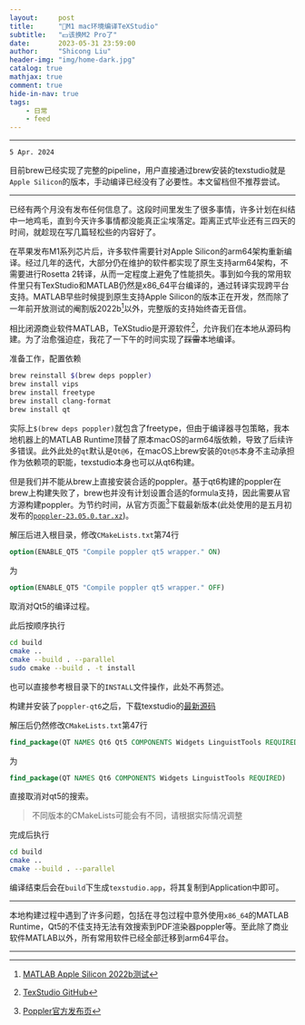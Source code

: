 ```yaml
---
layout:     post
title:      "🍎M1 mac环境编译TeXStudio"
subtitle:   "💵该换M2 Pro了"
date:       2023-05-31 23:59:00
author:     "Shicong Liu"
header-img: "img/home-dark.jpg"
catalog: true
mathjax: true
comment: true
hide-in-nav: true
tags:
    - 日常
    - feed
---
```




---

`5 Apr. 2024`

目前brew已经实现了完整的pipeline，用户直接通过brew安装的texstudio就是`Apple Silicon`的版本，手动编译已经没有了必要性。本文留档但不推荐尝试。

---



已经有两个月没有发布任何信息了。这段时间里发生了很多事情，许多计划在纠结中一地鸡毛，直到今天许多事情都没能真正尘埃落定。距离正式毕业还有三四天的时间，就趁现在写几篇轻松些的内容好了。



在苹果发布M1系列芯片后，许多软件需要针对Apple Silicon的arm64架构重新编译。经过几年的迭代，大部分仍在维护的软件都实现了原生支持arm64架构，不需要进行Rosetta 2转译，从而一定程度上避免了性能损失。事到如今我的常用软件里只有TexStudio和MATLAB仍然是x86_64平台编译的，通过转译实现跨平台支持。MATLAB早些时候提到原生支持Apple Silicon的版本正在开发，然而除了一年前开放测试的阉割版2022b[^1]以外，完整版的支持始终杳无音信。

相比闭源商业软件MATLAB，TeXStudio是开源软件[^2]，允许我们在本地从源码构建。为了治愈强迫症，我花了一下午的时间实现了~~踩雷~~本地编译。

准备工作，配置依赖

```bash
brew reinstall $(brew deps poppler)
brew install vips
brew install freetype
brew install clang-format
brew install qt
```

实际上`$(brew deps poppler)`就包含了freetype，但由于编译器寻包策略，我本地机器上的MATLAB Runtime顶替了原本macOS的arm64版依赖，导致了后续许多错误。此外此处的`qt`默认是`Qt@6`，在macOS上brew安装的`Qt@5`本身不主动承担作为依赖项的职能，texstudio本身也可以从qt6构建。

但是我们并不能从brew上直接安装合适的poppler。基于qt6构建的poppler在brew上构建失败了，brew也并没有计划设置合适的formula支持，因此需要从官方源构建poppler。为节约时间，从官方页面[^3]下载最新版本(此处使用的是五月初发布的[`poppler-23.05.0.tar.xz`](https://poppler.freedesktop.org/poppler-23.05.0.tar.xz))。

解压后进入根目录，修改`CMakeLists.txt`第74行

```cmake
option(ENABLE_QT5 "Compile poppler qt5 wrapper." ON)
```

为

```cmake
option(ENABLE_QT5 "Compile poppler qt5 wrapper." OFF)
```

取消对Qt5的编译过程。

此后按顺序执行

```bash
cd build
cmake ..
cmake --build . --parallel
sudo cmake --build . -t install
```

也可以直接参考根目录下的`INSTALL`文件操作，此处不再赘述。

构建并安装了`poppler-qt6`之后，下载texstudio的[最新源码](https://github.com/texstudio-org/texstudio/releases/tag/4.5.2)

解压后仍然修改`CMakeLists.txt`第47行

```cmake
find_package(QT NAMES Qt6 Qt5 COMPONENTS Widgets LinguistTools REQUIRED)
```

为

```cmake
find_package(QT NAMES Qt6 COMPONENTS Widgets LinguistTools REQUIRED)
```

直接取消对qt5的搜索。

> 不同版本的CMakeLists可能会有不同，请根据实际情况调整

完成后执行

```bash
cd build
cmake ..
cmake --build . --parallel
```

编译结束后会在`build`下生成`texstudio.app`，将其复制到Application中即可。

---

本地构建过程中遇到了许多问题，包括在寻包过程中意外使用`x86_64`的MATLAB Runtime，Qt5的不佳支持无法有效搜索到PDF渲染器poppler等。至此除了商业软件MATLAB以外，所有常用软件已经全部迁移到arm64平台。



---

[^1]:[MATLAB Apple Silicon 2022b测试](https://ww2.mathworks.cn/support/apple-silicon-r2022b-beta.html)
[^2]:[TexStudio GitHub](https://github.com/texstudio-org/texstudio)
[^3]:[Poppler官方发布页](https://poppler.freedesktop.org/)
